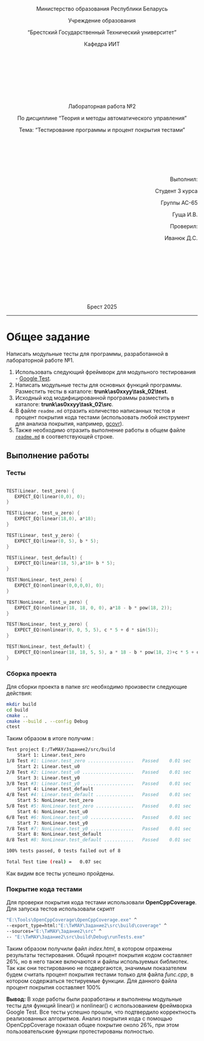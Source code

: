 
<p align="center"> Министерство образования Республики Беларусь</p>
<p align="center">Учреждение образования</p>
<p align="center">“Брестский Государственный Технический университет”</p>
<p align="center">Кафедра ИИТ</p>
<br><br><br><br><br><br><br>
<p align="center">Лабораторная работа №2</p>
<p align="center">По дисциплине “Теория и методы автоматического управления”</p>
<p align="center">Тема: “Тестирование программы и процент покрытия тестами”</p>
<br><br><br><br><br>
<p align="right">Выполнил:</p>
<p align="right">Студент 3 курса</p>
<p align="right">Группы АС-65</p>
<p align="right">Гуща И.В.</p>
<p align="right">Проверил:</p>
<p align="right">Иванюк Д.С.</p>
<br><br><br><br><br><br><br><br>
<p align="center">Брест 2025</p>

---



























# Общее задание #
Написать модульные тесты для программы, разработанной в лабораторной работе №1.

1. Использовать следующий фреймворк для модульного тестирования - [Google Test](https://google.github.io/googletest/). 
3. Написать модульные тесты для основных функций программы. Разместить тесты в каталоге: **trunk\as0xxyy\task_02\test**.
4. Исходный код модифицированной программы разместить в каталоге: **trunk\as0xxyy\task_02\src**.
5. В файле `readme.md` отразить количество написанных тестов и процент покрытия кода тестами (использовать любой инструмент для анализа покрытия, например, [gcovr](https://gcovr.com/en/stable/)).
6. Также необходимо отразить выполнение работы в общем файле [`readme.md`](https://github.com/brstu/TMAU-2025/blob/main/README.md) в соответствующей строке.
## Выполнение работы

### Тесты
 ```cpp

TEST(Linear, test_zero) {
    EXPECT_EQ(linear(0,0), 0);
}

TEST(Linear, test_u_zero) {
    EXPECT_EQ(linear(18,0), a*18);
}

TEST(Linear, test_y_zero) {
    EXPECT_EQ(linear(0, 5), b * 5);
}

TEST(Linear, test_default) {
    EXPECT_EQ(linear(18, 5),a*18+ b * 5);
}

TEST(NonLinear, test_zero) {
    EXPECT_EQ(nonlinear(0,0,0,0), 0);
}

TEST(NonLinear, test_u_zero) {
    EXPECT_EQ(nonlinear(18, 18, 0, 0), a*18 - b * pow(18, 2));
}

TEST(NonLinear, test_y_zero) {
    EXPECT_EQ(nonlinear(0, 0, 5, 5), c * 5 + d * sin(5));
}

TEST(NonLinear, test_default) {
    EXPECT_EQ(nonlinear(18, 18, 5, 5), a * 18 - b * pow(18, 2)+c * 5 + d * sin(5));
}
 ```
### Сборка проекта
Для сборки проекта в папке *src* необходимо произвести следующие действия:
```bash
mkdir build
cd build
cmake ..
cmake --build . --config Debug
ctest
```
Таким образом в итоге получим :
```bash
Test project E:/ТиМАУ/Задание2/src/build
    Start 1: Linear.test_zero
1/8 Test #1: Linear.test_zero .................   Passed    0.01 sec
    Start 2: Linear.test_u0
2/8 Test #2: Linear.test_u0 ...................   Passed    0.01 sec
    Start 3: Linear.test_y0
3/8 Test #3: Linear.test_y0 ...................   Passed    0.01 sec
    Start 4: Linear.test_default
4/8 Test #4: Linear.test_default ..............   Passed    0.01 sec
    Start 5: NonLinear.test_zero
5/8 Test #5: NonLinear.test_zero ..............   Passed    0.01 sec
    Start 6: NonLinear.test_u0
6/8 Test #6: NonLinear.test_u0 ................   Passed    0.01 sec
    Start 7: NonLinear.test_y0
7/8 Test #7: NonLinear.test_y0 ................   Passed    0.01 sec
    Start 8: NonLinear.test_default
8/8 Test #8: NonLinear.test_default ...........   Passed    0.01 sec

100% tests passed, 0 tests failed out of 8

Total Test time (real) =   0.07 sec
```
Как видим все тесты успешно пройдены.

### Покрытие кода тестами
Для проверки покрытия кода тестами использовали **OpenCppCoverage**.
Для запуска тестов использовали скрипт 
```bash
"E:\Tools\OpenCppCoverage\OpenCppCoverage.exe" ^
--export_type=html:"E:\ТиМАУ\Задание2\src\build\coverage" ^
--sources="E:\ТиМАУ\Задание2\src" ^
-- "E:\ТиМАУ\Задание2\src\build\Debug\runTests.exe"
```



Таким образом получили файл *index.html*, в котором отражены результаты тестирования. Общий процент покрытия кодом составляет 26%, но в него также включаются и файлы используемых библиотек. Так как они тестированию не подвергаются, значимым показателем будем считать процент покрытия тестами только для файла *func.cpp*, в котором содержаться тестируемые функции. Для данного файла процент покрытия составляет 100%

**Вывод:** В ходе работы были разработаны и выполнены модульные тесты для функций linear() и nonlinear() с использованием фреймворка Google Test.
Все тесты успешно прошли, что подтвердило корректность реализованных алгоритмов.
Анализ покрытия кода с помощью OpenCppCoverage показал общее покрытие около 26%, при этом пользовательские функции протестированы полностью.